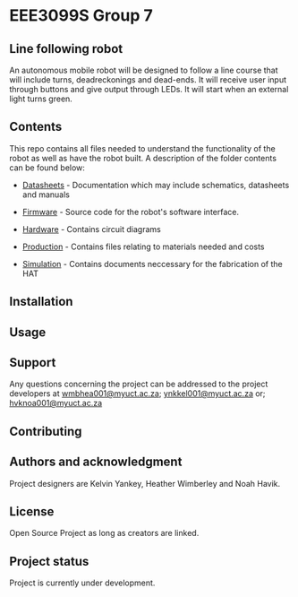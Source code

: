 # EEE3099S Group 7

## Line following robot

An autonomous mobile robot will be designed to follow a line course that will include turns, deadreckonings and dead-ends. It will receive user input through buttons and give output through LEDs. It will start when an external light turns green.

## Contents
This repo contains all files needed to understand the functionality of the robot as well as have the robot built. A description of the folder contents can be found below:

* [Datasheets](https://gitlab.com/wmbhea001/eee3099s-group7/-/tree/main/Datasheets) - Documentation which may include schematics, datasheets and manuals

* [Firmware](https://gitlab.com/wmbhea001/eee3099s-group7/-/tree/main/Firmware) - Source code for the robot's software interface. 

* [Hardware](https://gitlab.com/wmbhea001/eee3099s-group7/-/tree/main/Hardware) - Contains circuit diagrams

* [Production](https://gitlab.com/wmbhea001/eee3099s-group7/-/tree/main/Production) - Contains files relating to materials needed and costs

* [Simulation](https://gitlab.com/wmbhea001/eee3099s-group7/-/tree/main/Simulation) - Contains documents neccessary for the fabrication of the HAT


## Installation


## Usage


## Support
Any questions concerning the project can be addressed to the project developers at wmbhea001@myuct.ac.za; ynkkel001@myuct.ac.za or; hvknoa001@myuct.ac.za

## Contributing


## Authors and acknowledgment
Project designers are Kelvin Yankey, Heather Wimberley and Noah Havik.

## License
Open Source Project as long as creators are linked.

## Project status
Project is currently under development.